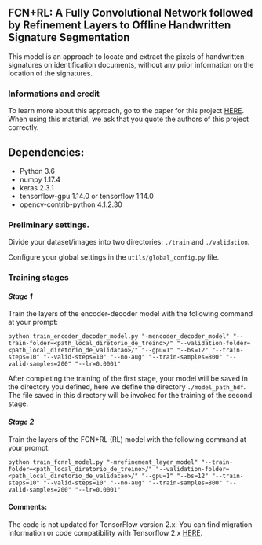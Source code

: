 ## FCN+RL: A Fully Convolutional Network followed by Refinement Layers to Offline Handwritten Signature Segmentation
This model is an approach to locate and extract the pixels of handwritten signatures on identification documents, without any prior information on the location of the signatures.

### Informations and credit
To learn more about this approach, go to the paper for this project [HERE](https://arxiv.org/abs/2005.14229). When using this material, we ask that you quote the authors of this project correctly.

## Dependencies:

- Python 3.6
- numpy 1.17.4
- keras 2.3.1
- tensorflow-gpu 1.14.0 or tensorflow 1.14.0
- opencv-contrib-python 4.1.2.30

### Preliminary settings.
Divide your dataset/images into two directories: `./train` and `./validation`. 

Configure your global settings in the ```utils/global_config.py``` file.

### Training stages

#### *Stage 1*
Train the layers of the encoder-decoder model with the following command at your prompt:
```
python train_encoder_decoder_model.py "-mencoder_decoder_model" "--train-folder=<path_local_diretorio_de_treino>/" "--validation-folder=<path_local_diretorio_de_validacao>/" "--gpu=1" "--bs=12" "--train-steps=10" "--valid-steps=10" "--no-aug" "--train-samples=800" "--valid-samples=200" "--lr=0.0001"
```
After completing the training of the first stage, your model will be saved in the directory you defined, here we define the directory ```./model_path_hdf```. The file saved in this directory will be invoked for the training of the second stage.

#### *Stage 2*
Train the layers of the FCN+RL (RL) model with the following command at your prompt:
```
python train_fcnrl_model.py "-mrefinement_layer_model" "--train-folder=<path_local_diretorio_de_treino>/" "--validation-folder=<path_local_diretorio_de_validacao>/" "--gpu=1" "--bs=12" "--train-steps=10" "--valid-steps=10" "--no-aug" "--train-samples=800" "--valid-samples=200" "--lr=0.0001"
```

#### Comments:
The code is not updated for TensorFlow version 2.x. You can find migration information or code compatibility with Tensorflow 2.x [HERE](https://www.tensorflow.org/guide/migrate).
